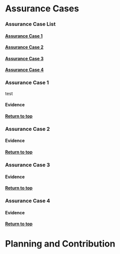 # Assurance Cases

### Assurance Case List

#### [Assurance Case 1](#assurance-case-1)

#### [Assurance Case 2](#assurance-case-2)

#### [Assurance Case 3](#assurance-case-3)

#### [Assurance Case 4](#assurance-case-4)

### Assurance Case 1

test

#### Evidence

#### [Return to top](#assurance-case-list)

### Assurance Case 2

#### Evidence

#### [Return to top](#assurance-case-list)

### Assurance Case 3

#### Evidence

#### [Return to top](#assurance-case-list)

### Assurance Case 4

#### Evidence

#### [Return to top](#assurance-case-list)


# Planning and Contribution


